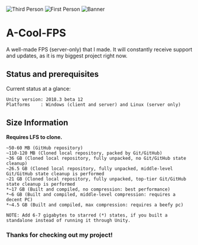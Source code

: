![Third Person](https://cdn.discordapp.com/attachments/482739791658614785/520803348388118530/ThirdPerson.png)
![First Person](https://cdn.discordapp.com/attachments/482739791658614785/520802740914618379/FirstPerson.png)
![Banner](https://cdn.discordapp.com/attachments/482739791658614785/520804601956663296/Banner.png)
# A-Cool-FPS
A well-made FPS (server-only) that I made. It will constantly receive support and updates, as
it is my biggest project right now.

## Status and prerequisites

Current status at a glance:
```
Unity version: 2018.3 beta 12 
Platforms    : Windows (client and server) and Linux (server only)
```

## Size Information
**Requires LFS to clone.**
```
~50-60 MB (GitHub repository)
~110-120 MB (Cloned local repository, packed by Git/GitHub)
~36 GB (Cloned local repository, fully unpacked, no Git/GitHub state cleanup) 
~26.5 GB (Cloned local repository, fully unpacked, middle-level Git/GitHub state cleanup is performed
~21 GB (Cloned local repository, fully unpacked, top-tier Git/GitHub state cleanup is performed
*~17 GB (Built and compiled, no compression: best performance)
*~6 GB (Built and compiled, middle-level compression: requires a decent PC)
*~4.5 GB (Built and compiled, max compression: requires a beefy pc)

NOTE: Add 6-7 gigabytes to starred (*) states, if you built a standalone instead of running it through Unity.
```
### Thanks for checking out my project!

